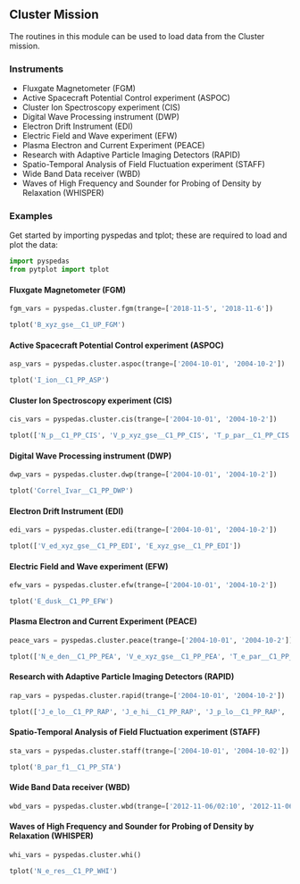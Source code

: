 
## Cluster Mission
The routines in this module can be used to load data from the Cluster mission. 

### Instruments
- Fluxgate Magnetometer (FGM)
- Active Spacecraft Potential Control experiment (ASPOC)
- Cluster Ion Spectroscopy experiment (CIS)
- Digital Wave Processing instrument (DWP)
- Electron Drift Instrument (EDI)
- Electric Field and Wave experiment (EFW)
- Plasma Electron and Current Experiment (PEACE)
- Research with Adaptive Particle Imaging Detectors (RAPID)
- Spatio-Temporal Analysis of Field Fluctuation experiment (STAFF)
- Wide Band Data receiver (WBD)
- Waves of High Frequency and Sounder for Probing of Density by Relaxation (WHISPER)

### Examples
Get started by importing pyspedas and tplot; these are required to load and plot the data:

```python
import pyspedas
from pytplot import tplot
```

#### Fluxgate Magnetometer (FGM)

```python
fgm_vars = pyspedas.cluster.fgm(trange=['2018-11-5', '2018-11-6'])

tplot('B_xyz_gse__C1_UP_FGM')
```

#### Active Spacecraft Potential Control experiment (ASPOC)

```python
asp_vars = pyspedas.cluster.aspoc(trange=['2004-10-01', '2004-10-2'])

tplot('I_ion__C1_PP_ASP')
```

#### Cluster Ion Spectroscopy experiment (CIS)

```python
cis_vars = pyspedas.cluster.cis(trange=['2004-10-01', '2004-10-2'])

tplot(['N_p__C1_PP_CIS', 'V_p_xyz_gse__C1_PP_CIS', 'T_p_par__C1_PP_CIS', 'T_p_perp__C1_PP_CIS'])
```

#### Digital Wave Processing instrument (DWP)

```python
dwp_vars = pyspedas.cluster.dwp(trange=['2004-10-01', '2004-10-2'])

tplot('Correl_Ivar__C1_PP_DWP')
```

#### Electron Drift Instrument (EDI)

```python
edi_vars = pyspedas.cluster.edi(trange=['2004-10-01', '2004-10-2'])

tplot(['V_ed_xyz_gse__C1_PP_EDI', 'E_xyz_gse__C1_PP_EDI'])
```

#### Electric Field and Wave experiment (EFW)

```python
efw_vars = pyspedas.cluster.efw(trange=['2004-10-01', '2004-10-2'])

tplot('E_dusk__C1_PP_EFW')
```

#### Plasma Electron and Current Experiment (PEACE)

```python
peace_vars = pyspedas.cluster.peace(trange=['2004-10-01', '2004-10-2'])

tplot(['N_e_den__C1_PP_PEA', 'V_e_xyz_gse__C1_PP_PEA', 'T_e_par__C1_PP_PEA', 'T_e_perp__C1_PP_PEA'])
```

#### Research with Adaptive Particle Imaging Detectors (RAPID)

```python
rap_vars = pyspedas.cluster.rapid(trange=['2004-10-01', '2004-10-2'])

tplot(['J_e_lo__C1_PP_RAP', 'J_e_hi__C1_PP_RAP', 'J_p_lo__C1_PP_RAP', 'J_p_hi__C1_PP_RAP'])
```

#### Spatio-Temporal Analysis of Field Fluctuation experiment (STAFF)

```python
sta_vars = pyspedas.cluster.staff(trange=['2004-10-01', '2004-10-02'])

tplot('B_par_f1__C1_PP_STA')
```

#### Wide Band Data receiver (WBD)

```python
wbd_vars = pyspedas.cluster.wbd(trange=['2012-11-06/02:10', '2012-11-06/02:20'])
```

#### Waves of High Frequency and Sounder for Probing of Density by Relaxation (WHISPER)

```python
whi_vars = pyspedas.cluster.whi()

tplot('N_e_res__C1_PP_WHI')
```

